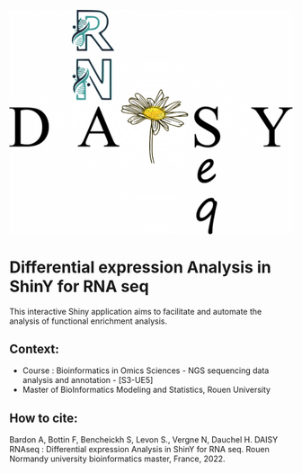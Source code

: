 ![This is an image](www/title.png)

# Differential expression Analysis in ShinY for RNA seq

This interactive Shiny application aims to facilitate and automate the analysis of functional enrichment analysis. 

## Context: 
- Course : Bioinformatics in Omics Sciences - NGS sequencing data analysis and annotation - [S3-UE5]
- Master of BioInformatics Modeling and Statistics, Rouen University 

## How to cite:
Bardon A, Bottin F, Bencheickh S, Levon S., Vergne N, Dauchel H. DAISY RNAseq : Differential expression Analysis in ShinY for RNA seq. Rouen Normandy university bioinformatics master, France, 2022.
